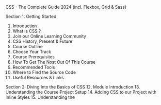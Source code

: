 CSS - The Complete Guide 2024 (incl. Flexbox, Grid & Sass)

Section 1: Getting Started
01. Introduction
02. What is CSS ?
03. Join our Online Learning Community
04. CSS History, Present & Future
05. Course Outline
06. Choose Your Track
07. Course Prerequisites
08. How To Get The Nost Out Of This Course
09. Recommended Tools
10. Where to Find the Source Code
11. Useful Resources & Links


Section 2: Diving Into the Basics of CSS
12. Module Introduction
13. Understanding the Course Project Setup
14. Adding CSS to our Project with Inline Styles
15. Understanding the <style> Tag & Creating a .css File
16. Applying Additional Styles & Importing Google Fonts
17. Theory Time - Selectors
18. Understanding the "Cascading" Style & Specificity
19. Understanding Inheritance
20. Adding Combinators
21. Theory Time - Combinators
22. Summarizinh Properties & Selectors
Quiz 1: Selectors & Combinators
Assignment 1: Time to Practice - The Basics
23. Wrap Up
24. Useful Resources & Links


Section 3: Diving Deeper into CSS
25. Module Introduction
26. Introducing the CSS Box Model
27. Understanding the Box Model
28. Understanding Margin Collapsing and Removing Default Margins
29. Deep Dive on "Margin Collapsing"
30. Theory Time - Working with Shorthand Properties
31. Applying Shorthands in Practice
32. Diving Into the Height & Width Properties
33. Understanding Box Sizing
34. Adding the Header to our Project
35. Understanding the Display Property
36. display: none vs visibility: hidden
37. HTML Refresher: Block-level vs Inline Elements
38. Applying the Display Property & Styling our Navigation Bar
39. Understanding an Unexpected "inline-block" Behaviour
40. Working with "text-decoration" & "vertical-align"
41. Styling Anchor Tags
42. Adding Pseudo Classes
43. Theory Time - Pseudo Classes & Pseudo Elements
44. Grouping Rules
45. Working with "font-weight" & "border"
46. Adding & Styling CTA-Button
47. Adding a Background Image to our Project
48. Properties Worth to Remember
Assignment 2: Time to Practice - Diving Deeper into CSS
49. Wrap Up
50. Useful Resources & Links


Section 4: More on Selectors & CSS Features
51. Module Introduction
52. Using Multiple CSS Classes & Combined Selectors
53. Classes or IDs ?
54. (Not) using !important
55. Selecting the Opposite with :not()
56. CSS & Browser Support
57. Wrap Up
Quiz 2: Rounding up The Basics
58. Useful Resources & Links


Section 5: Practicing the Basics
59. Module Introduction
60. Adding Style to our Plans
61. Working on the Recommended Plan
62. Styling the Badge with "border-radius"
63. Styling our List
64. Working on the Title and the Price of our Packages
65. Improving our Action Button
66. Understanding Outlines
67. Presenting the Core Features to the User
68. Styling the Headline of the Core Features Section
69. Preparing the Content of the Key Feature Area
70. Adding the Footer
71. What we Achieved so Far
72. Adding the Packages Page
73. Your Challenge
74. Styling the Links
75. Styling our Package Boxes
76. Adding "float" to our Package
77. Fixing the Hover Effect
78. Adding the Final Touches
79. Useful Resources & Links


Section 6: Positioning Elements with CSS
80. Module Introduction
81. Why Positioning will Improve our Website
82. Understanding Positioning - The Theory
83. Working with the "fixed" Value
84. Creating a Fixed Navigation Bar
85. Using "position" to Add a Background Image
86. Understanding the Z-Index
87. Adding a Badge to our Package
88. Styling & Positioning our Badge with "absolute" and "relative"
89. Diving Deeper into Relative Positioning
Quiz 3: Are you a "position" exprt ?
90. Working with "overflow" and Relative Positioning
91. Introducing "sticky" Positioning
92. Understanding the Stacking Context
Assignment 3: Time to Practice - Positioning
93. Wrap Up
94. Useful Resources & Links


Section 7: Positioning Elements with CSS
95. Optional: Advanced Track Introduction
96. Module Introduction
97. Understanding "background-size"
98. Working with "background-position"
99. The "background" Shorthand - Theory
100. Applying "background" Origin, Clip & Attachment
101. Using the "background" Shorthand on our Project
102. Styling Images
103. Adding the Customers Page to our Website
104. Working on the Image Layout
105. Understanding Linear Gradients
106. Applying Radial Gradients
107. Stacking Multiple Backgrounds
108. Understanding Filters
109. Adding & Styling SVGs - The Basics
110. Wrap Up
111. Useful Resources & Links


Section 8: Sizes & Units
112. Module Introduction
113. What's Wrong With Our Project Units ?
114. Where Units Matter
115. An Overview of Available Sizes & Units
116. Rules to Remember: Fixed Positioning & "%"
117. Rules to Remember: Absolute Positioning & "%"
118. Rules to Remember: Relative / Static Positioning & "%"
119. Fixing the Height 100% Issue
120. Defining the Font Size in the Root Element
121. Using "min-width/height" & "max-width/height"
122. Working with "rem" & "em"
123. Adding "rem" to Additional Properties
124. Finishing "rem"
125. Understanding the Viewport Units "vw" & "vh"
126. Windows, Viewport Units & Scrollbars
127. Choosing the Right Unit
128. Using "auto" to Center Elements
129. Cleaning Up our Code
130. Wrap Up
131. Useful Resources & Links


Section 9: Working with JavaScript & CSS
132. Module Introduction
133. Adding a Modal
134. Selecting & Manipulating Styles with JavaScript
135. Adding an Event Listener
Assignment 4: Time to Practice - Adding Styles with Javascript
136. Adding a Side Navigation Bar
137. Opening and Closing the Hamburger Menu
138. Manipulating Element Classes
139. Understanding Property Notations
140. Cleaning Up Our Code
141. Wrap Up
142. Useful Resources & Links


Section 10: Making our Website Responsive
143. Module Introduction
144. Why our Project Should Become Responsive
145. Understanding Hardware Pixels vs. Software Pixels
146. Comparing the Viewport Metatag (HTML) and Media Queries (CSS)
147. Understanding the "Viewport" Metatag
148. Designing Websites "Mobile First"
149. Adding our First Media Queries
150. Things to Keep in Mind when Working with Media Queries
151. Finding the Right Breaking Points
152. Creating the Mobile First Design for our Plans
153. Making the Plans Responsive
154. Your Challenge
Assignment 5: Time to Practice - Creating a Responsive Design with Media Queries
155. Working with Logical Operators
156. Improving the Customers Page
157. Improving the Packages Page
158. Cleaning Up the Navigation Bar
159. Positioning our Footer Correctly
160. Wrap Up
161. Useful Resources & Links


Section 11: Adding & Styling Forms
162. Module Introduction
163. Adding the Unstyled Form
164. Page Initialization
165. Understanding Advanced Attribute Selectors
166. Working on the General Layout
167. Restyling the Form Elements
168. Styling the Checkbox
169. Providing Validation Feedback
170. Styling the Signup Button
171. Fixing a Broken Link
172. Wrap Up
173. Useful Resources & Links


Section 12: Working with Text & Fonts
174. Module Introduction
175. Comparing Generic Families & Font Families
176. Understanding the Browser Settings
177. Using the Default Font Families
178. Understanding the "font-family" Syntax
179. Working with Locally Saved Fonts
180. Working with Google Fonts
181. Understanding Font Faces & "font-style"
182. Importing our Custom Fonts
183. Understanding Font Formats
184. Diving into Font Properties
185. Adding "letter-spacing"
186. Changing the Line Height
187. Applying "text-decoration" & "text-shadow"
188. Understanding the "font" Shorthand
189. Loading Performance & "font-display"
190. Wrap Up
191. Useful Resources & Links


Section 13: Adding Flexbox to our Project
192. Optional: Expert Track Introduction
193. Module Introduction
194. How we Could Improve our Project
195. Understanding Flexbox
196. Creating a Flex Container
197.  Using "flex-direction" & "flex-wrap"
198. Understanding the Importance of Main Axis & Cross Axis
199. Working with "align-items" & "justify-content"
200. And What About "align-content"
Quiz 4: Are you a Flexbox expert already ?
201. Improving the Navigation Bar with Flexbox
202. Your Challenge - Working on the Mobile Navigation Bar
203. Improving the Footer
Assignment 6: Time to Practice - Flexbox
205. [OPTIONAL] Assignment Solution
206. Adding Flexbox to the Customers Page
207. Using the "order" Property for a Flex Item
208. Working with "align-self"
209. Understanding "flex-grow"
210. Applying "flex-shrink"
211. Comparing "flex-basis" vs "width" & "height"
212. Wrap Up
213. Useful Resources & Links


Section 14: Using the CSS Grid
214. Module Introduction
215. What is the CSS Grid ?
216. Getting Started
217. Turning a Container into a Grid
218. Defining Columns & Rows
219. Positioning Child Elements in a Grid
220. Using "element-sizing", "repeat" & "minmax"
221. Advanced Element Positioning
222. Working with Named Lines
Assignment 7: Time to Practice - Grid
223. Understanding Column & Row Shorthands
224. Working with Gaps
225. Adding Named Template Areas
Assignment 8: Time to Practice - Diving deeper into the CSS Grid
226. Creating Automatically Generated Grid Areas
227. Using the Grid on our Project
228. Working with "fit-content"
229. Positioning Grid Elements
230. Positioning the Entire Grid Content
231. Positioning Elements Individually
232. Understanding Responsive Grids
233. Applying Autoflow
234. Comparing the Explicit & Implicit Grid
235. Understanding "auto-fill" & "auto-fit"
236. Creating a Dense Grid
237. Styling the Project Form with Grid
238. Comparing Grid & Flexbox
239. Next Steps
240. Wrap Up
241. Useful Resources & Links


Section 15: Transforming Elements with CSS Transforms
242. Module Introduction
243. Rotating Elements and setting transform-origin
244. Using Rotate and Translate
245. Working with "skew" and "scale"
246. Applying Transformation Shorthands
247. Rotating Elements in 3 Dimensions
248. Understanding the "perspective" Property
249. Moving Elements along the Z-Axis with "translateZ"
250. Rotating the Container with "transform style"
251. Flipping Elements & "backface-visibility"
252. Wrap Up
253. Useful Resources & Links
